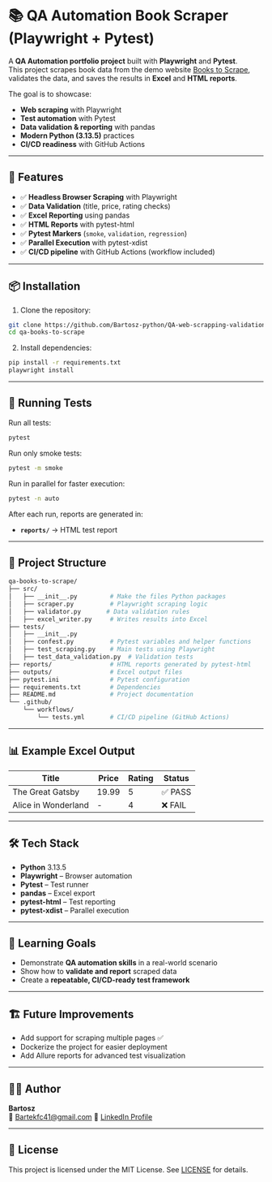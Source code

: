 # 📚 QA Automation Book Scraper (Playwright + Pytest)

A **QA Automation portfolio project** built with **Playwright** and **Pytest**.  
This project scrapes book data from the demo website [Books to Scrape](https://books.toscrape.com/), validates the data, and saves the results in **Excel** and **HTML reports**.

The goal is to showcase:
- **Web scraping** with Playwright
- **Test automation** with Pytest
- **Data validation & reporting** with pandas
- **Modern Python (3.13.5)** practices
- **CI/CD readiness** with GitHub Actions

---

## 🚀 Features

- ✅ **Headless Browser Scraping** with Playwright  
- ✅ **Data Validation** (title, price, rating checks)  
- ✅ **Excel Reporting** using pandas  
- ✅ **HTML Reports** with pytest-html  
- ✅ **Pytest Markers** (`smoke`, `validation`, `regression`)  
- ✅ **Parallel Execution** with pytest-xdist  
- ✅ **CI/CD pipeline** with GitHub Actions (workflow included)

---

## 📦 Installation

1. Clone the repository:
```bash
git clone https://github.com/Bartosz-python/QA-web-scrapping-validation-tests.git
cd qa-books-to-scrape
```

2. Install dependencies:
```bash
pip install -r requirements.txt
playwright install
```

---

## 🧪 Running Tests

Run all tests:
```bash
pytest
```

Run only smoke tests:
```bash
pytest -m smoke
```

Run in parallel for faster execution:
```bash
pytest -n auto
```

After each run, reports are generated in:
- **`reports/`** → HTML test report  

---

## 📂 Project Structure

```bash
qa-books-to-scrape/
├── src/
│   ├── __init__.py         # Make the files Python packages
│   ├── scraper.py          # Playwright scraping logic
│   ├── validator.py       # Data validation rules
│   ├── excel_writer.py     # Writes results into Excel
├── tests/
│   ├── __init__.py
│   ├── confest.py          # Pytest variables and helper functions
│   ├── test_scraping.py    # Main tests using Playwright
│   ├── test_data_validation.py  # Validation tests
├── reports/                # HTML reports generated by pytest-html
├── outputs/                # Excel output files
├── pytest.ini              # Pytest configuration
├── requirements.txt        # Dependencies
├── README.md               # Project documentation
└── .github/
    └── workflows/
        └── tests.yml       # CI/CD pipeline (GitHub Actions)
```

---

## 📊 Example Excel Output


| Title                  | Price | Rating | Status |
|----------------------|-------|--------|----------|
| The Great Gatsby     | 19.99 | 5      | ✅ PASS |
| Alice in Wonderland  | -     | 4      | ❌ FAIL |
---

## 🛠 Tech Stack

- **Python** 3.13.5
- **Playwright** – Browser automation  
- **Pytest** – Test runner  
- **pandas** – Excel export  
- **pytest-html** – Test reporting  
- **pytest-xdist** – Parallel execution  

---

## 🎯 Learning Goals

- Demonstrate **QA automation skills** in a real-world scenario  
- Show how to **validate and report** scraped data  
- Create a **repeatable, CI/CD-ready test framework**  

---

## 🏗 Future Improvements

- Add support for scraping multiple pages ✅
- Dockerize the project for easier deployment   
- Add Allure reports for advanced test visualization  

---

## 🧑‍💻 Author

**Bartosz**  
📧 Bartekfc41@gmail.com 
🔗 [LinkedIn Profile](https://linkedin.com/in/bartosz-fabiańczyk-2093a92a4)

---

## 📜 License

This project is licensed under the MIT License. See [LICENSE](LICENSE) for details.
